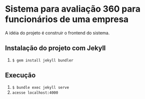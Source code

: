 # Sistema para avaliação 360 para funcionários de uma empresa

A idéia do projeto é construir o frontend do sistema.

## Instalação do projeto com Jekyll
1. `$ gem install jekyll bundler` 

## Execução
1. `$ bundle exec jekyll serve`
2. `acesse localhost:4000`
